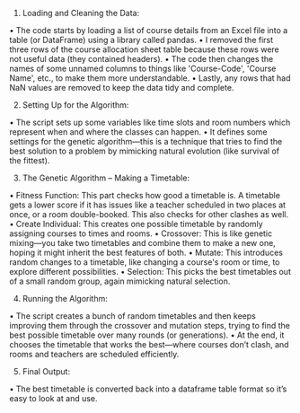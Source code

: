 1. Loading and Cleaning the Data:

• The code starts by loading a list of course details from an Excel file
into a table (or DataFrame) using a library called pandas.
• I removed the first three rows of the course allocation sheet table
because these rows were not useful data (they contained headers).
• The code then changes the names of some unnamed columns to
things like 'Course-Code', 'Course Name', etc., to make them more
understandable.
• Lastly, any rows that had NaN values are removed to keep the data
tidy and complete.


2. Setting Up for the Algorithm:

• The script sets up some variables like time slots and room numbers
which represent when and where the classes can happen.
• It defines some settings for the genetic algorithm—this is a technique
that tries to find the best solution to a problem by mimicking natural
evolution (like survival of the fittest).

3. The Genetic Algorithm – Making a Timetable:

• Fitness Function: This part checks how good a timetable is. A
timetable gets a lower score if it has issues like a teacher scheduled
in two places at once, or a room double-booked. This also checks for
other clashes as well.
• Create Individual: This creates one possible timetable by randomly
assigning courses to times and rooms.
• Crossover: This is like genetic mixing—you take two timetables and
combine them to make a new one, hoping it might inherit the best
features of both.
• Mutate: This introduces random changes to a timetable, like
changing a course's room or time, to explore different possibilities.
• Selection: This picks the best timetables out of a small random
group, again mimicking natural selection.

4. Running the Algorithm:

• The script creates a bunch of random timetables and then keeps
improving them through the crossover and mutation steps, trying to
find the best possible timetable over many rounds (or generations).
• At the end, it chooses the timetable that works the best—where
courses don’t clash, and rooms and teachers are scheduled
efficiently.

5. Final Output:

• The best timetable is converted back into a dataframe table format
so it’s easy to look at and use.
